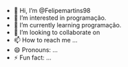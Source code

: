 - 👋 Hi, I’m @Felipemartins98
- 👀 I’m interested in programação.
- 🌱 I’m currently learning programação.
- 💞️ I’m looking to collaborate on 
- 📫 How to reach me ...
- 😄 Pronouns: ...
- ⚡ Fun fact: ...

<!---
Felipemartins98/Felipemartins98 is a ✨ special ✨ repository because its `README.md` (this file) appears on your GitHub profile.
You can click the Preview link to take a look at your changes.
--->
